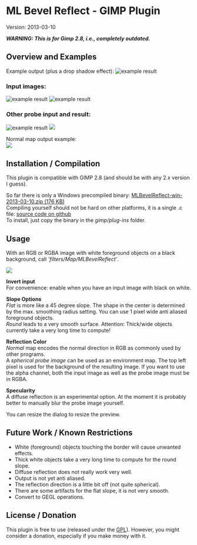 # ML Bevel Reflect - GIMP Plugin
Version: 2013-03-10

***WARNING: This is for Gimp 2.8, i.e., completely outdated.***

## Overview and Examples
Example output (plus a drop shadow effect):
![example result](doc/example_result2.jpg?raw=true "example result")

### Input images:
![example result](doc/example_src.png)
![example result](doc/example_probe2.jpg)

### Other probe input and result:
![example result](doc/example_probe1.jpg)
<img src="doc/example_result1.jpg">

<p>Normal map output example:<br>
<img src="doc/example_normalmap.png">
</p>


<h2>Installation / Compilation</h2>
<p>This plugin is compatible with GIMP 2.8 (and should be with any 2.x version I guess).</p>
<p>So far there is only a Windows precompiled binary: <a href="MLBevelReflect-win-2013-03-10.zip">MLBevelReflect-win-2013-03-10.zip (176 KB)</a><br>
Compiling yourself should not be hard on other platforms, it is a single .c file: <a href="https://github.com/vaifrax/MLBevelReflect">source code on github</a><br>
To install, just copy the binary in the <i>gimp/plug-ins</i> folder.
</p>

<h2>Usage</h2>
<p>With an RGB or RGBA image with white foreground objects on a black background, call <i>'filters/Map/MLBevelReflect'</i>.</p>
<img src="doc/gui.png">
<p><b>Invert input</b><br>For convenience: enable when you have an input image with black on white.</p>

<p><b>Slope Options</b><br>
 <i>Flat</i> is more like a 45 degree slope. The shape in the center is determined by the max. smoothing radius setting. You can use 1 pixel wide anti aliased foreground objects.<br>
 <i>Round</i> leads to a very smooth surface. Attention: Thick/wide objects currently take a very long time to compute!
</p>
<p><b>Reflection Color</b><br>
 <i>Normal</i> map encodes the normal direction in RGB as commonly used by other programs.<br>
 A <i>spherical probe image</i> can be used as an environment map. The top left pixel is used for the background of the resulting image. If you want to use the alpha channel, both the input image as well as the probe image must be in RGBA.
</p>
<p><b>Specularity</b><br>
 A diffuse reflection is an experimental option. At the moment it is probably better to manually blur the probe image yourself.
</p>
<p>
 You can resize the dialog to resize the preview.
</p>

<h2>Future Work / Known Restrictions</h2>
<p></p>
<ul>
 <li>White (foreground) objects touching the border will cause unwanted effects.</li>
 <li>Thick white objects take a very long time to compute for the round slope.</li>
 <li>Diffuse reflection does not really work very well.</li>
 <li>Output is not yet anti aliased.</li>
 <li>The reflection direction is a little bit off (not quite spherical).</li>
 <li>There are some artifacts for the flat slope, it is not very smooth.</li>
 <li>Convert to GEGL operations.</li>
</ul>

<h2>License / Donation</h2>
<p>This plugin is free to use (released under the <a href="http://www.gnu.org/licenses/gpl.html">GPL</a>). However, you might consider a donation, especially if you make money with it.</p>
